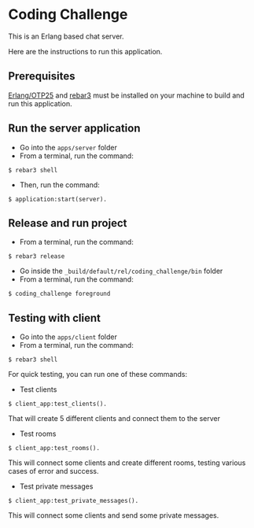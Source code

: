 Coding Challenge
=====

This is an Erlang based chat server.

Here are the instructions to run this application.

## Prerequisites
[Erlang/OTP25](https://www.erlang.org/downloads/25) and [rebar3](https://rebar3.org) must be installed on your machine to build and run this application.

## Run the server application

- Go into the <code>apps/server</code> folder
- From a terminal, run the command:
```
$ rebar3 shell
```
- Then, run the command:
```
$ application:start(server).
```

## Release and run project

- From a terminal, run the command:
```
$ rebar3 release
```
- Go inside the <code>_build/default/rel/coding_challenge/bin</code> folder
- From a terminal, run the command:
```
$ coding_challenge foreground
```

## Testing with client
- Go into the <code>apps/client</code> folder
- From a terminal, run the command:
```
$ rebar3 shell
```
For quick testing, you can run one of these commands:
- Test clients
```
$ client_app:test_clients().
```
That will create 5 different clients and connect them to the server
- Test rooms
```
$ client_app:test_rooms().
```
This will connect some clients and create different rooms, testing various cases of error and success.
- Test private messages
```
$ client_app:test_private_messages().
```
This will connect some clients and send some private messages.